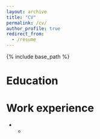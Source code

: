 ```yaml
---
layout: archive
title: "CV"
permalink: /cv/
author_profile: true
redirect_from:
  - /resume
---
```


{% include base_path %}

Education
====

Work experience
======
* 
  * 

